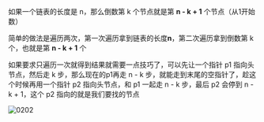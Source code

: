 如果一个链表的长度是 n，那么倒数第 k 个节点就是第 **n - k + 1** 个节点（从1开始数）

简单的做法是遍历两次，第一次遍历拿到链表的长度**n**，第二次遍历拿到倒数第 k 个，也就是第 **n - k + 1** 个

如果要求只遍历一次就得到结果就需要一点技巧了，可以先让一个指针 p1 指向头节点，然后走 k 步，那么现在的p1再走 n - k 步，就能走到末尾的空指针了，趁这个时候再用一个指针 p2 指向头节点，和 p1 一起走 n - k 步，最后 p2 会停到 n - k + 1，这个 p2 指向的就是我们要找的节点

![0202](image/0202.png)
